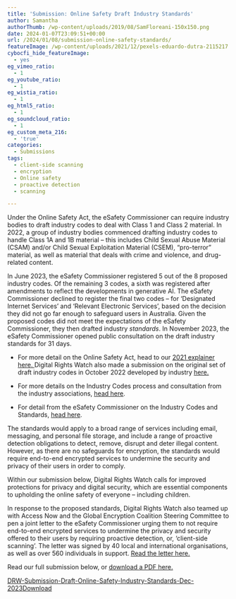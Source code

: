 ```yaml
---
title: 'Submission: Online Safety Draft Industry Standards'
author: Samantha
authorThumb: /wp-content/uploads/2019/08/SamFloreani-150x150.png
date: 2024-01-07T23:09:51+00:00
url: /2024/01/08/submission-online-safety-standards/
featureImage: /wp-content/uploads/2021/12/pexels-eduardo-dutra-2115217.jpg
cybocfi_hide_featureImage:
  - yes
eg_vimeo_ratio:
  - 1
eg_youtube_ratio:
  - 1
eg_wistia_ratio:
  - 1
eg_html5_ratio:
  - 1
eg_soundcloud_ratio:
  - 1
eg_custom_meta_216:
  - 'true'
categories:
  - Submissions
tags:
  - client-side scanning
  - encryption
  - Online safety
  - proactive detection
  - scanning

---
```

Under the Online Safety Act, the eSafety Commissioner can require industry bodies to draft industry codes to deal with Class 1 and Class 2 material. In 2022, a group of industry bodies commenced drafting industry codes to handle Class 1A and 1B material &#8211; this includes Child Sexual Abuse Material (CSAM) and/or Child Sexual Exploitation Material (CSEM), &#8220;pro-terror&#8221; material, as well as material that deals with crime and violence, and drug-related content.

In June 2023, the eSafety Commissioner registered 5 out of the 8 proposed industry codes. Of the remaining 3 codes, a sixth was registered after amendments to reflect the developments in generative AI. The eSafety Commissioner declined to register the final two codes &#8211; for &#8216;Designated Internet Services&#8217; and &#8216;Relevant Electronic Services&#8217;, based on the decision they did not go far enough to safeguard users in Australia. Given the proposed codes did not meet the expectations of the eSafety Commissioner, they then drafted industry _standards_. In November 2023, the eSafety Commissioner opened public consultation on the draft industry standards for 31 days.

  * For more detail on the Online Safety Act, head to our <span style="text-decoration: underline;"><a href="https://digitalrightswatch.org.au/2021/02/11/explainer-the-online-safety-bill/" target="_blank" rel="noreferrer noopener">2021 explainer here</a>. </span>Digital Rights Watch also made a submission on the original set of draft industry codes in October 2022 developed by industry <span style="text-decoration: underline;"><a href="https://digitalrightswatch.org.au/2022/10/11/submission-online-safety-draft-industry-codes/" target="_blank" rel="noreferrer noopener">here.</a></span>

  * For more details on the Industry Codes process and consultation from the industry associations, <span style="text-decoration: underline;"><a href="https://onlinesafety.org.au/" target="_blank" rel="noreferrer noopener">head here</a></span>.

  * For detail from the eSafety Commissioner on the Industry Codes and Standards, <a href="https://www.esafety.gov.au/industry/codes/standards-consultation" target="_blank" rel="noreferrer noopener">head here</a>.

The standards would apply to a broad range of services including email, messaging, and personal file storage, and include a range of proactive detection obligations to detect, remove, disrupt and deter illegal content. However, as there are no safeguards for encryption, the standards would require end-to-end encrypted services to undermine the security and privacy of their users in order to comply.

Within our submission below, Digital Rights Watch calls for improved protections for privacy and digital security, which are essential components to upholding the online safety of everyone &#8211; including children.

In response to the proposed standards, Digital Rights Watch also teamed up with Access Now and the Global Encryption Coalition Steering Committee to pen a joint letter to the eSafety Commissioner urging them to not require end-to-end encrypted services to undermine the privacy and security offered to their users by requiring proactive detection, or, &#8216;client-side scanning&#8217;. The letter was signed by 40 local and international organisations, as well as over 560 individuals in support. <span style="text-decoration: underline;"><a href="https://digitalrightswatch.org.au/2023/12/20/esafety-joint-letter/" target="_blank" rel="noreferrer noopener">Read the letter here.</a></span>

Read our full submission below, or <span style="text-decoration: underline;"><a href="/wp-content/uploads/2024/01/DRW-Submission-Draft-Online-Safety-Industry-Standards-Dec-2023.pdf" target="_blank" rel="noreferrer noopener">download a PDF here.</a></span>

<div data-wp-interactive="" class="wp-block-file">
  <a id="wp-block-file--media-1218fb1e-597d-4ad0-bb27-f8333cb53fce" href="/wp-content/uploads/2024/01/DRW-Submission-Draft-Online-Safety-Industry-Standards-Dec-2023.pdf">DRW-Submission-Draft-Online-Safety-Industry-Standards-Dec-2023</a><a href="/wp-content/uploads/2024/01/DRW-Submission-Draft-Online-Safety-Industry-Standards-Dec-2023.pdf" class="wp-block-file__button wp-element-button" download aria-describedby="wp-block-file--media-1218fb1e-597d-4ad0-bb27-f8333cb53fce">Download</a>
</div>
